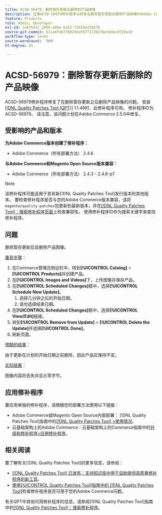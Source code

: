 ```yaml
---
title: ACSD-56979：删除暂存更新后删除的产品映像
description: 应用ACSD-56979修补程序以修复在删除暂存更新后删除产品映像的Adobe Commerce问题
feature: Products
role: Admin, Developer
exl-id: 1e0fbd5c-285b-408e-ba52-72619e29167b
source-git-commit: 011a6f46f76029eaf67f172b576e58dac9710a3d
workflow-type: tm+mt
source-wordcount: '369'
ht-degree: 0%

---
```


# ACSD-56979：删除暂存更新后删除的产品映像

ACSD-56979修补程序修复了在删除暂存更新之后删除产品映像的问题。 安装[[!DNL Quality Patches Tool (QPT)]](https://experienceleague.adobe.com/en/docs/commerce-operations/tools/quality-patches-tool/quality-patches-tool-to-self-serve-quality-patches) 1.1.49时，此修补程序可用。 修补程序ID为ACSD-56979。 请注意，该问题计划在Adobe Commerce 2.5.0中修复。

## 受影响的产品和版本

**为Adobe Commerce版本创建了修补程序：**

* Adobe Commerce（所有部署方法） 2.4.6

**与Adobe Commerce和Magento Open Source版本兼容：**

* Adobe Commerce（所有部署方法） 2.4.3 - 2.4.6-p7

>[!NOTE]
>
>该修补程序可能适用于具有新[!DNL Quality Patches Tool]发行版本的其他版本。 要检查修补程序是否与您的Adobe Commerce版本兼容，请将`magento/quality-patches`包更新到最新版本，并在[[!DNL Quality Patches Tool]：搜索修补程序页面](https://experienceleague.adobe.com/tools/commerce-quality-patches/index.html)上检查兼容性。 使用修补程序ID作为搜索关键字来查找修补程序。

## 问题

删除暂存更新后会删除产品图像。

<u>重现步骤</u>：

1. 在Commerce管理员侧边栏中，转到&#x200B;**[!UICONTROL Catalog]** > **[!UICONTROL Products]**&#x200B;并创建产品。
1. 在&#x200B;**[!UICONTROL Images and Videos]**&#x200B;下，上传图像并保存产品。
1. 在&#x200B;**[!UICONTROL Scheduled Changes]**&#x200B;框中，选择&#x200B;**[!UICONTROL Schedule New Update]**。
   1. 选择几分钟之后的开始日期。
   1. 请勿选择结束日期。
1. 在&#x200B;**[!UICONTROL Scheduled Changes]**&#x200B;框中，选择&#x200B;**[!UICONTROL View/Edit]**&#x200B;链接。
1. 转到&#x200B;**[!UICONTROL Remove from Update]** > **[!UICONTROL Delete the Update]**&#x200B;并选择&#x200B;**[!UICONTROL Done]**。
1. 刷新页面。

<u>预期的结果</u>：

由于更新在计划的开始日期之前删除，因此产品应保持不变。

<u>实际结果</u>：

图像内容将丢失并显示零字节。

## 应用修补程序

要应用单独的修补程序，请根据您的部署方法使用以下链接：

* Adobe Commerce或Magento Open Source内部部署： [!DNL Quality Patches Tool]指南中的[[!DNL Quality Patches Tool] >使用情况](/help/tools/quality-patches-tool/usage.md)。
* 云基础架构上的Adobe Commerce：云基础架构上的Commerce指南中的[升级和修补程序>应用修补程序](https://experienceleague.adobe.com/docs/commerce-cloud-service/user-guide/develop/upgrade/apply-patches.html)。

## 相关阅读

要了解有关[!DNL Quality Patches Tool]的更多信息，请参阅：

* [[!DNL Quality Patches Tool] 已发布：支持知识库中用于自助提供高质量修补程序的新工具](https://experienceleague.adobe.com/en/docs/commerce-operations/tools/quality-patches-tool/quality-patches-tool-to-self-serve-quality-patches)。
* [使用[!UICONTROL Quality Patches Tool]指南中的 [!DNL Quality Patches Tool]](/help/tools/quality-patches-tool/patches-available-in-qpt/check-patch-for-magento-issue-with-magento-quality-patches.md)检查修补程序是否可用于您的Adobe Commerce问题。


有关QPT中其他可用修补程序的信息，请参阅[!DNL Quality Patches Tool]指南中的[[!DNL Quality Patches Tool]：搜索修补程序](https://experienceleague.adobe.com/tools/commerce-quality-patches/index.html)。
